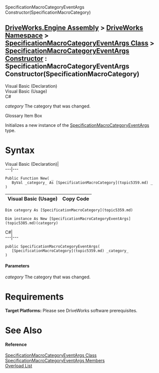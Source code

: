 SpecificationMacroCategoryEventArgs Constructor(SpecificationMacroCategory)   
  
[DriveWorks.Engine Assembly](topic2156.md) > [DriveWorks Namespace](topic2159.md) > [SpecificationMacroCategoryEventArgs Class](topic5385.md) > [SpecificationMacroCategoryEventArgs Constructor](topic5391.md) : SpecificationMacroCategoryEventArgs Constructor(SpecificationMacroCategory)  
---  
  
Visual Basic (Declaration)    
Visual Basic (Usage)    
C# 

_category_
    The category that was changed.

Glossary Item Box

Initializes a new instance of the [SpecificationMacroCategoryEventArgs](topic5385.md) type. 

# Syntax

Visual Basic (Declaration)|   
---|---  
      
    
    Public Function New( _
       ByVal _category_ As [SpecificationMacroCategory](topic5359.md) _
    )  
  
Visual Basic (Usage)| Copy Code  
---|---  
      
    
    Dim category As [SpecificationMacroCategory](topic5359.md)
     
    Dim instance As New [SpecificationMacroCategoryEventArgs](topic5385.md)(category)  
  
C#|   
---|---  
      
    
    public SpecificationMacroCategoryEventArgs( 
       [SpecificationMacroCategory](topic5359.md) _category_
    )  
  
#### Parameters

 _category_
    The category that was changed.

# Requirements

**Target Platforms:** Please see DriveWorks software prerequisites.

# See Also

#### Reference

[SpecificationMacroCategoryEventArgs Class](topic5385.md)   
[SpecificationMacroCategoryEventArgs Members](topic5386.md)   
[Overload List](topic5391.md)


